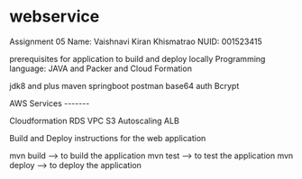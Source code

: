 # webservice

Assignment 05
Name: Vaishnavi Kiran Khismatrao
NUID: 001523415

prerequisites for application to build and deploy locally
Programming language: JAVA and Packer and Cloud Formation

jdk8 and plus
maven
springboot
postman
base64 auth
Bcrypt

AWS Services -------

Cloudformation
RDS
VPC
S3
Autoscaling
ALB

Build and Deploy instructions for the web application


mvn build --> to build the application
mvn test --> to test the application
mvn deploy --> to deploy the application
